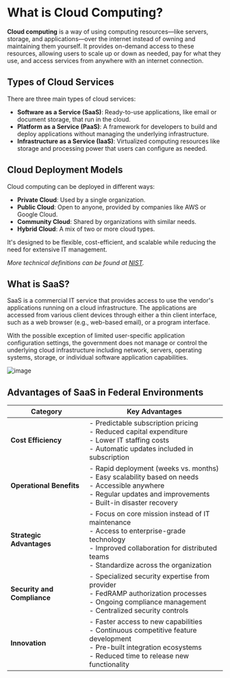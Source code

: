 # What is Cloud Computing?

**Cloud computing** is a way of using computing resources—like servers, storage, and applications—over the internet instead of owning and maintaining them yourself. It provides on-demand access to these resources, allowing users to scale up or down as needed, pay for what they use, and access services from anywhere with an internet connection.

## Types of Cloud Services

There are three main types of cloud services:

- **Software as a Service (SaaS)**: Ready-to-use applications, like email or document storage, that run in the cloud.
- **Platform as a Service (PaaS)**: A framework for developers to build and deploy applications without managing the underlying infrastructure.
- **Infrastructure as a Service (IaaS)**: Virtualized computing resources like storage and processing power that users can configure as needed.

## Cloud Deployment Models

Cloud computing can be deployed in different ways:

- **Private Cloud**: Used by a single organization.
- **Public Cloud**: Open to anyone, provided by companies like AWS or Google Cloud.
- **Community Cloud**: Shared by organizations with similar needs.
- **Hybrid Cloud**: A mix of two or more cloud types.

It's designed to be flexible, cost-efficient, and scalable while reducing the need for extensive IT management.

*More technical definitions can be found at [NIST](https://nvlpubs.nist.gov/nistpubs/legacy/sp/nistspecialpublication800-145.pdf).*

## What is SaaS?

SaaS is a commercial IT service that provides access to use the vendor's applications running on a cloud infrastructure. The applications are accessed from various client devices through either a thin client interface, such as a web browser (e.g., web-based email), or a program interface. 

With the possible exception of limited user-specific application configuration settings, the government does not manage or control the underlying cloud infrastructure including network, servers, operating systems, storage, or individual software application capabilities.

![image](https://github.com/user-attachments/assets/9017b9b4-b77c-42e5-8f2d-6f279c3a9af6)

## Advantages of SaaS in Federal Environments

| Category | Key Advantages |
|----------|----------------|
| **Cost Efficiency** | - Predictable subscription pricing<br>- Reduced capital expenditure<br>- Lower IT staffing costs<br>- Automatic updates included in subscription |
| **Operational Benefits** | - Rapid deployment (weeks vs. months)<br>- Easy scalability based on needs<br>- Accessible anywhere<br>- Regular updates and improvements<br>- Built-in disaster recovery |
| **Strategic Advantages** | - Focus on core mission instead of IT maintenance<br>- Access to enterprise-grade technology<br>- Improved collaboration for distributed teams<br>- Standardize across the organization |
| **Security and Compliance** | - Specialized security expertise from provider<br>- FedRAMP authorization processes<br>- Ongoing compliance management<br>- Centralized security controls |
| **Innovation** | - Faster access to new capabilities<br>- Continuous competitive feature development<br>- Pre-built integration ecosystems<br>- Reduced time to release new functionality |

